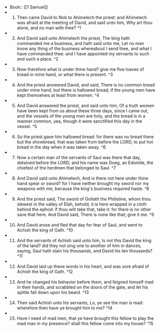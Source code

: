 - Book:: [[1 Samuel]]
- 1. Then came David to Nob to Ahimelech the priest: and Ahimelech was afraid at the meeting of David, and said unto him, Why art thou alone, and no man with thee? ^1
- 2. And David said unto Ahimelech the priest, The king hath commanded me a business, and hath said unto me, Let no man know any thing of the business whereabout I send thee, and what I have commanded thee: and I have appointed my servants to such and such a place. ^2
- 3. Now therefore what is under thine hand? give me five loaves of bread in mine hand, or what there is present. ^3
- 4. And the priest answered David, and said, There is no common bread under mine hand, but there is hallowed bread; if the young men have kept themselves at least from women. ^4
- 5. And David answered the priest, and said unto him, Of a truth women have been kept from us about these three days, since I came out, and the vessels of the young men are holy, and the bread is in a manner common, yea, though it were sanctified this day in the vessel. ^5
- 6. So the priest gave him hallowed bread: for there was no bread there but the showbread, that was taken from before the LORD, to put hot bread in the day when it was taken away. ^6
- 7. Now a certain man of the servants of Saul was there that day, detained before the LORD; and his name was Doeg, an Edomite, the chiefest of the herdmen that belonged to Saul. ^7
- 8. And David said unto Ahimelech, And is there not here under thine hand spear or sword? for I have neither brought my sword nor my weapons with me, because the king's business required haste. ^8
- 9. And the priest said, The sword of Goliath the Philistine, whom thou slewest in the valley of Elah, behold, it is here wrapped in a cloth behind the ephod: if thou wilt take that, take it: for there is no other save that here. And David said, There is none like that; give it me. ^9
- 10. And David arose and fled that day for fear of Saul, and went to Achish the king of Gath. ^10
- 11. And the servants of Achish said unto him, Is not this David the king of the land? did they not sing one to another of him in dances, saying, Saul hath slain his thousands, and David his ten thousands? ^11
- 12. And David laid up these words in his heart, and was sore afraid of Achish the king of Gath. ^12
- 13. And he changed his behavior before them, and feigned himself mad in their hands, and scrabbled on the doors of the gate, and let his spittle fall down upon his beard. ^13
- 14. Then said Achish unto his servants, Lo, ye see the man is mad: wherefore then have ye brought him to me? ^14
- 15. Have I need of mad men, that ye have brought this fellow to play the mad man in my presence? shall this fellow come into my house? ^15
